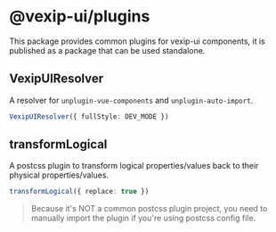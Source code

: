 # @vexip-ui/plugins

This package provides common plugins for vexip-ui components, it is published as a package that can be used standalone.

## VexipUIResolver

A resolver for `unplugin-vue-components` and `unplugin-auto-import`.

```ts
VexipUIResolver({ fullStyle: DEV_MODE })
```

## transformLogical

A postcss plugin to transform logical properties/values back to their physical properties/values.

```ts
transformLogical({ replace: true })
```

> Because it's NOT a common postcss plugin project, you need to manually import the plugin if you're using postcss config file.
